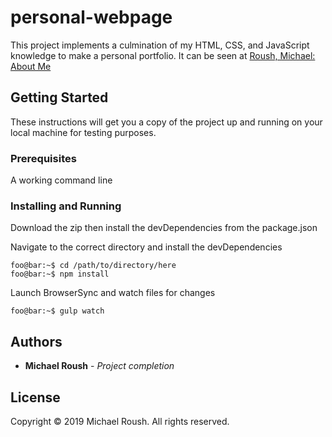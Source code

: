 # personal-webpage

This project implements a culmination of my HTML, CSS, and JavaScript knowledge to make a personal portfolio. It can be seen at [Roush, Michael: About Me](http://people.tamu.edu/~mikey_roush/index.html)

## Getting Started

These instructions will get you a copy of the project up and running on your local machine for testing purposes.

### Prerequisites

A working command line

### Installing and Running

Download the zip then install the devDependencies from the package.json

Navigate to the correct directory and install the devDependencies

```console
foo@bar:~$ cd /path/to/directory/here
foo@bar:~$ npm install
```

Launch BrowserSync and watch files for changes

```console
foo@bar:~$ gulp watch
```

## Authors

* **Michael Roush** - *Project completion*

## License

Copyright © 2019 Michael Roush. All rights reserved.

